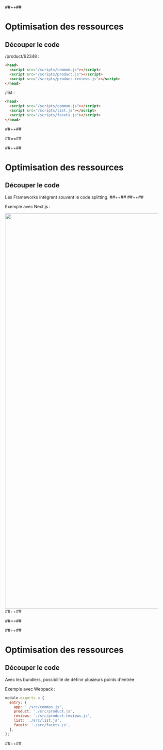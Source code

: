 <!-- .slide: class="tc-multiple-columns with-code" -->

##++##

# Optimisation des ressources

## Découper le code

/product/92348 :

```html
<head>
  <script src="/scripts/common.js"></script>
  <script src="/scripts/product.js"></script>
  <script src="/scripts/product-reviews.js"></script>
</head>
```

/list :

```html
<head>
  <script src="/scripts/common.js"></script>
  <script src="/scripts/list.js"></script>
  <script src="/scripts/facets.js"></script>
</head>
```
##++##


##==##

<!-- .slide: class="tc-multiple-columns with-code" -->

##++##

# Optimisation des ressources

## Découper le code

Les Frameworks intègrent souvent le code splitting.
##++##
##++##

Exemple avec Next.js :

<img src="./assets/images/03-speed/next-build.png" style="width: 1300px; height: auto; display: block; margin: auto;"  />
##++##


##==##

<!-- .slide: class="tc-multiple-columns with-code" -->

##++##

# Optimisation des ressources

## Découper le code

Avec les bundlers, possibilité de définir plusieurs points d'entrée

Exemple avec Webpack :

```js
module.exports = {
  entry: {
    app: './src/common.js',
    product: './src/product.js',
    reviews: './src/product-reviews.js',
    list: './src/list.js',
    facets: './src/facets.js',
  },
};
```
##++##
